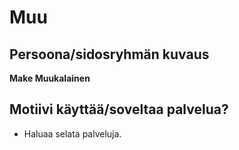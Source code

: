  # Muu


## Persoona/sidosryhmän kuvaus


**Make Muukalainen**

## Motiivi käyttää/soveltaa palvelua? 

* Haluaa selata palveluja.
